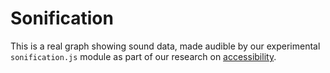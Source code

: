 # Sonification

This is a real graph showing sound data, made audible by our experimental `sonification.js` module
as part of our research on [accessibility](https://www.highcharts.com/docs/chart-concepts/accessibility).
